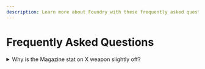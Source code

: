 ```yaml
---
description: Learn more about Foundry with these frequently asked questions
---
```


# Frequently Asked Questions

<details>
  <summary>Why is the Magazine stat on X weapon slightly off?</summary>
  
  The Magazine stat we get from Bungie's API has a documented history of being inaccurate to what's in game. We do our best to account for these discrepancies, but expect the numbers to occasionally be a bit off.
  
</details>
